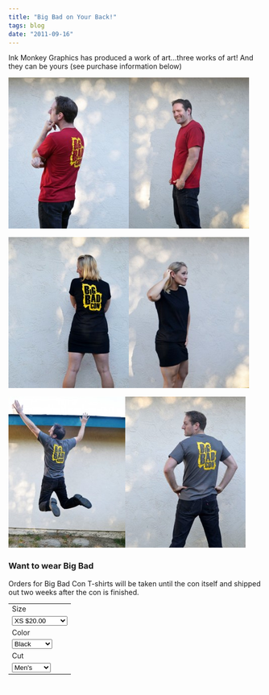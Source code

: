 ```yaml
---
title: "Big Bad on Your Back!"
tags: blog
date: "2011-09-16"
---
```


Ink Monkey Graphics has produced a work of art...three works of art! And they can be yours (see purchase information below)

[![Men's Cut in Burgundy: Back](images/sean-red11-239x300.jpg "Men's Cut in Burgundy: Back")](http://www.bigbadcon.com/wp-content/uploads/2011/09/sean-red11.jpg)[![Men's Cut in Burgundy: Front](images/sean-red3-239x300.jpg "Men's Cut in Burgundy: Front")](http://www.bigbadcon.com/wp-content/uploads/2011/09/sean-red3.jpg)

[![Women'c Cut in Black: Back](images/katie21-239x300.jpg "Women'c Cut in Black: Back")](http://www.bigbadcon.com/wp-content/uploads/2011/09/katie21.jpg)[![Women's Cut in Black: Front](images/katie4-239x300.jpg "Women's Cut in Black: Front")](http://www.bigbadcon.com/wp-content/uploads/2011/09/katie4.jpg)

[![Men's Cut in Charcoal: Back](images/sean-gray11-232x300.jpg "Men's Cut in Charcoal: Back")](http://www.bigbadcon.com/wp-content/uploads/2011/09/sean-gray11.jpg)[![Men's Cut in Charcoal: Back](images/sean-gray21-239x300.jpg "Men's Cut in Charcoal: Back")](http://www.bigbadcon.com/wp-content/uploads/2011/09/sean-gray21.jpg)

### Want to wear Big Bad

Orders for Big Bad Con T-shirts will be taken until the con itself and shipped out two weeks after the con is finished.

 

<table><tbody><tr><td><input type="hidden" name="on0" value="Size">Size</td></tr><tr><td><select name="os0"><option value="XS">XS $20.00</option> <option value="S">S $20.00</option> <option value="M">M $20.00</option> <option value="LG">LG $20.00</option> <option value="XL">XL $20.00</option> <option value="XXL">XXL $22.00</option> <option value="XXXL">XXXL $24.00</option> <option value="XXXXL">XXXXL $26.00</option></select></td></tr><tr><td><input type="hidden" name="on1" value="Color">Color</td></tr><tr><td><select name="os1"><option value="Black">Black </option><option value="Burgundy">Burgundy </option><option value="Charcoal">Charcoal</option></select></td></tr><tr><td><input type="hidden" name="on2" value="Cut">Cut</td></tr><tr><td><select name="os2"><option value="Men's">Men's </option><option value="Women's">Women's</option></select></td></tr></tbody></table>

  ![](/images/pixel.gif)
